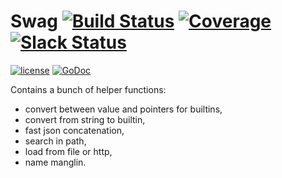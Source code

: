 # Swag [![Build Status](https://ci.vmware.run/api/badges/go-openapi/swag/status.svg)](https://ci.vmware.run/go-openapi/swag) [![Coverage](https://coverage.vmware.run/badges/go-openapi/swag/coverage.svg)](https://coverage.vmware.run/go-openapi/swag) [![Slack Status](https://slackin.goswagger.io/badge.svg)](https://slackin.goswagger.io)

[![license](http://img.shields.io/badge/license-Apache%20v2-orange.svg)](https://raw.githubusercontent.com/go-openapi/swag/master/LICENSE) [![GoDoc](https://godoc.org/github.com/go-openapi/swag?status.svg)](http://godoc.org/github.com/go-openapi/swag)

Contains a bunch of helper functions:

* convert between value and pointers for builtins,
* convert from string to builtin,
* fast json concatenation,
* search in path,
* load from file or http,
* name manglin.
